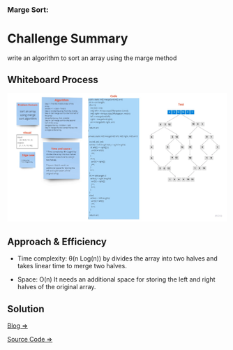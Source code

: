 ### Marge Sort:

# Challenge Summary

write an algorithm to sort an array using the marge method

## Whiteboard Process
<!-- Embedded whiteboard image -->

![w](steps/whiteboard.jpg)
## Approach & Efficiency
<!-- What approach did you take? Why? What is the Big O space/time for this approach? -->
* Time complexity: θ(n Log(n)) by divides the array into two halves and takes linear time to merge two halves.

* Space: O(n) It needs an additional space for storing the left and right halves of the original array.

## Solution
<!-- Show how to run your code, and examples of it in action -->

[Blog => ](BLOG.md)

[Source Code =>](app/src/main/java/mergeSort/App.java)

